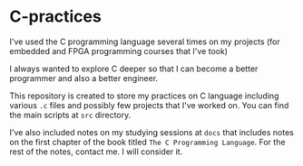 # C-practices
I've used the C programming language several times on my projects (for embedded and FPGA programming courses that I've took)

I always wanted to explore C deeper so that I can become a better programmer and also a better engineer.

This repository is created to store my practices on C language including various `.c` files and possibly few projects that I've worked on.
You can find the main scripts at `src` directory.

I've also included notes on my studying sessions at `docs` that includes notes on the first chapter of the book titled `The C Programming Language`.
For the rest of the notes, contact me. I will consider it.
